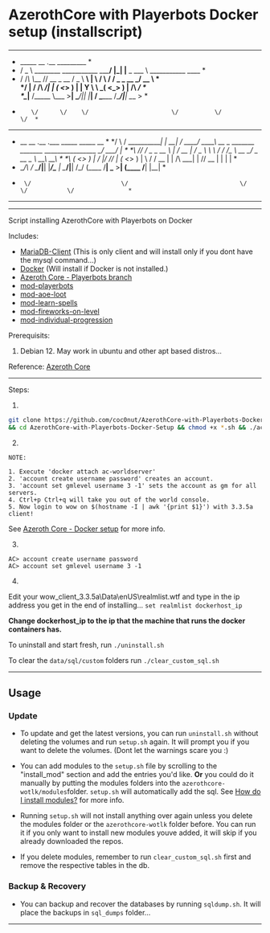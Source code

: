 # AzerothCore with Playerbots Docker setup (installscript)
*************************************************************************************
*   _____                              __  .__      _________                        *                         
*  /  _  \ ________ ___________  _____/  |_|  |__   \_   ___ \  ___________   ____   *                         
* /  /_\  \\___   // __ \_  __ \/  _ \   __\  |  \  /    \  \/ /  _ \_  __ \_/ __ \  *                         
*/    |    \/    /\  ___/|  | \(  <_> )  | |   Y  \ \     \___(  <_> )  | \/\  ___/  *                         
*\____|__  /_____ \\___  >__|   \____/|__| |___|  /  \______  /\____/|__|    \___  > *                         
*        \/      \/    \/                       \/          \/                   \/  * 
*                                                                                    ***************************
* __      __            .__       .___         _____                                              _____  __    *
*/  \    /  \___________|  |    __| _/   _____/ ____\ __  _  _______ _______   ________________ _/ ____\/  |_  *
*\   \/\/   /  _ \_  __ \  |   / __ |   /  _ \   __\  \ \/ \/ /\__  \\_  __ \_/ ___\_  __ \__  \\   __\\   __\ *
*\        (  <_> )  | \/  |__/ /_/ |  (  <_> )  |     \     /  / __ \|  | \/\  \___|  | \// __ \|  |   |  |    *
* \__/\  / \____/|__|  |____/\____ |   \____/|__|      \/\_/  (____  /__|    \___  >__|  (____  /__|   |__|    *
*      \/                         \/                               \/            \/           \/               *
****************************************************************************************************************
---
Script installing AzerothCore with Playerbots on Docker

Includes:
- [MariaDB-Client]() (This is only client and will install only if you dont have the mysql command...)
- [Docker](https://docker.com) (Will install if Docker is not installed.)
- [Azeroth Core - Playerbots branch](https://github.com/liyunfan1223/azerothcore-wotlk.git)
- [mod-playerbots](https://github.com/liyunfan1223/mod-playerbots)
- [mod-aoe-loot](https://github.com/azerothcore/mod-aoe-loot)
- [mod-learn-spells](https://github.com/azerothcore/mod-learn-spells)
- [mod-fireworks-on-level](https://github.com/azerothcore/mod-fireworks-on-level.git)
- [mod-individual-progression](https://github.com/ZhengPeiRu21/mod-individual-progression.git)

Prerequisits: 
  1. Debian 12. May work in ubuntu and other apt based distros...

Reference:
[Azeroth Core](https://www.azerothcore.org/wiki/home)

---

Steps:

1.
 ```bash
 git clone https://github.com/coc0nut/AzerothCore-with-Playerbots-Docker-Setup.git \
 && cd AzerothCore-with-Playerbots-Docker-Setup && chmod +x *.sh && ./acore_setup.sh
 ```

2. 
```
NOTE:

1. Execute 'docker attach ac-worldserver'
2. 'account create username password' creates an account.
3. 'account set gmlevel username 3 -1' sets the account as gm for all servers.
4. Ctrl+p Ctrl+q will take you out of the world console.
5. Now login to wow on $(hostname -I | awk '{print $1}') with 3.3.5a client!
```
See [Azeroth Core - Docker setup](https://www.azerothcore.org/wiki/install-with-docker) for more info.

3.
```shell
AC> account create username password
AC> account set gmlevel username 3 -1
```

4.
Edit your wow_client_3.3.5a\Data\enUS\realmlist.wtf and type in the ip address you get in the end of installing...
`set realmlist dockerhost_ip`

**Change dockerhost_ip to the ip that the machine that runs the docker containers has.**

To uninstall and start fresh, run `./uninstall.sh`

To clear the `data/sql/custom` folders run `./clear_custom_sql.sh`

---

## Usage

### Update

- To update and get the latest versions, you can run `uninstall.sh` without deleting the volumes and run `setup.sh` again.
It will prompt you if you want to delete the volumes. (Dont let the warnings scare you :)

- You can add modules to the `setup.sh` file by scrolling to the "install_mod" section and add the entries you'd like. **Or** you could do it manually by putting the modules folders into the `azerothcore-wotlk/modules`folder. `setup.sh` will automatically add the sql. See [How do I install modules?]("https://www.azerothcore.org/wiki/install-with-docker#how-do-i-install-modules") for more info.

- Running `setup.sh` will not install anything over again unless you delete the modules folder or the `azerothcore-wotlk` folder before. You can run it if you only want to install new modules youve added, it will skip if you already downloaded the repos.

- If you delete modules, remember to run `clear_custom_sql.sh` first and remove the respective tables in the db.

### Backup & Recovery

- You can backup and recover the databases by running `sqldump.sh`. It will place the backups in `sql_dumps` folder...

---                                                                                                             
